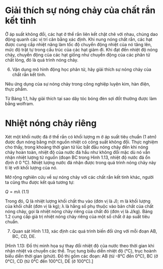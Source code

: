 # Giải thích sự nóng chảy của chất rắn kết tinh

Ở áp suất không đổi, các hạt ở thể rắn liên kết chặt chẽ với nhau, chúng dao động quanh các vị trí cân bằng xác định. Khi nung nóng chất rắn, các hạt được cung cấp nhiệt năng làm tốc độ chuyển động nhiệt của nó tăng lên, mức độ trật tự trong cấu trúc của các hạt giảm đi. Khi đạt đến nhiệt độ nóng chảy, chuyển động của các hạt giống như chuyển động của các phân tử chất lỏng, đó là quá trình nóng chảy.

6. Vận dụng mô hình động học phân tử, hãy giải thích sự nóng chảy của chất rắn kết tinh.

Nêu ứng dụng của sự nóng chảy trong công nghiệp luyện kim, hàn điện, thực phẩm.

Từ Bảng 1.1, hãy giải thích tại sao dây tóc bóng đèn sợi đốt thường được làm bằng wolfram.

# Nhiệt nóng chảy riêng

Xét một khối nước đá ở thể rắn có khối lượng m ở áp suất tiêu chuẩn (1 atm) được đun nóng bằng một nguồn nhiệt có công suất không đổi. Thực nghiệm cho thấy, trong khoảng thời gian từ lúc bắt đầu nóng chảy đến khi nóng chảy hoàn toàn, nhiệt độ của nước đá hầu như không đổi mặc dù nó vẫn nhận nhiệt lượng từ nguồn (đoạn BC trong Hình 1.13, nhiệt độ nước đá ổn định ở 0 °C). Nhiệt lượng nước đá nhận được trong quá trình nóng chảy này tỉ lệ với khối lượng của nó.

Mở rộng nghiên cứu về sự nóng chảy với các chất rắn kết tinh khác, người ta cũng thu được kết quả tương tự:

$Q = m\lambda$ (1.1)

Trong đó, Q là nhiệt lượng khối chất thu vào (đơn vị là J); m là khối lượng của khối chất (đơn vị là kg); λ là hằng số phụ thuộc vào bản chất của chất nóng chảy, gọi là nhiệt nóng chảy riêng của chất đó (đơn vị là J/kg). Bảng 1.2 cung cấp giá trị nhiệt nóng chảy riêng của một số chất ở áp suất tiêu chuẩn.

7. Quan sát Hình 1.13, xác định các quá trình biến đổi ứng với mỗi đoạn AB, BC, CD, DE.

[Hình 1.13: Đồ thị minh họa sự thay đổi nhiệt độ của nước theo thời gian khi nhận nhiệt và chuyển các thể. Trục tung biểu diễn nhiệt độ (°C), trục hoành biểu diễn thời gian (phút). Đồ thị gồm các đoạn: AB (từ -8°C đến 0°C), BC (ở 0°C), CD (từ 0°C đến 100°C), DE (ở 100°C).]
